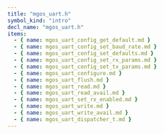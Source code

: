 ```yaml
---
title: "mgos_uart.h"
symbol_kind: "intro"
decl_name: "mgos_uart.h"
items:
  - { name: mgos_uart_config_get_default.md }
  - { name: mgos_uart_config_set_baud_rate.md }
  - { name: mgos_uart_config_set_defaults.md }
  - { name: mgos_uart_config_set_rx_params.md }
  - { name: mgos_uart_config_set_tx_params.md }
  - { name: mgos_uart_configure.md }
  - { name: mgos_uart_flush.md }
  - { name: mgos_uart_read.md }
  - { name: mgos_uart_read_avail.md }
  - { name: mgos_uart_set_rx_enabled.md }
  - { name: mgos_uart_write.md }
  - { name: mgos_uart_write_avail.md }
  - { name: mgos_uart_dispatcher_t.md }
---
```



